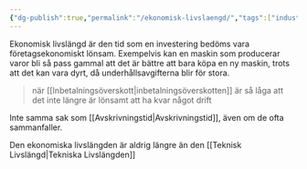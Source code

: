 ```yaml
---
{"dg-publish":true,"permalink":"/ekonomisk-livslaengd/","tags":["industriellekonomi"]}
---
```


Ekonomisk livslängd är den tid som en investering bedöms vara företagsekonomiskt lönsam. Exempelvis kan en maskin som producerar varor bli så pass gammal att det är bättre att bara köpa en ny maskin, trots att det kan vara dyrt, då underhållsavgifterna blir för stora.

> när [[Inbetalningsöverskott\|inbetalningsöverskotten]] är så låga att det inte längre är lönsamt att ha kvar något  drift

Inte samma sak som [[Avskrivningstid\|Avskrivningstid]], även om de ofta sammanfaller.

Den ekonomiska livslängden är aldrig längre än den [[Teknisk Livslängd\|Tekniska Livslängden]]